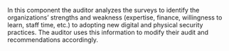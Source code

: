 In this component the auditor analyzes the surveys to identify the organizations’ strengths and weakness (expertise, finance, willingness to learn, staff time, etc.) to adopting new digital and physical security practices. The auditor uses this information to modify their audit and recommendations accordingly.
